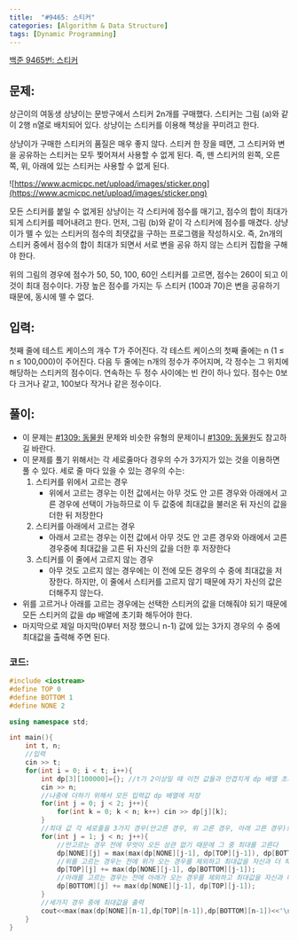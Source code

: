 ```yaml
---
title:  "#9465: 스티커"
categories: [Algorithm & Data Structure]
tags: [Dynamic Programming]
---
```


[백준 9465번: 스티커](https://www.acmicpc.net/problem/9465)

## 문제:

상근이의 여동생 상냥이는 문방구에서 스티커 2n개를 구매했다. 스티커는 그림 (a)와 같이 2행 n열로 배치되어 있다. 상냥이는 스티커를 이용해 책상을 꾸미려고 한다.

상냥이가 구매한 스티커의 품질은 매우 좋지 않다. 스티커 한 장을 떼면, 그 스티커와 변을 공유하는 스티커는 모두 찢어져서 사용할 수 없게 된다. 즉, 뗀 스티커의 왼쪽, 오른쪽, 위, 아래에 있는 스티커는 사용할 수 없게 된다.

![https://www.acmicpc.net/upload/images/sticker.png](https://www.acmicpc.net/upload/images/sticker.png)

모든 스티커를 붙일 수 없게된 상냥이는 각 스티커에 점수를 매기고, 점수의 합이 최대가 되게 스티커를 떼어내려고 한다. 먼저, 그림 (b)와 같이 각 스티커에 점수를 매겼다. 상냥이가 뗄 수 있는 스티커의 점수의 최댓값을 구하는 프로그램을 작성하시오. 즉, 2n개의 스티커 중에서 점수의 합이 최대가 되면서 서로 변을 공유 하지 않는 스티커 집합을 구해야 한다.

위의 그림의 경우에 점수가 50, 50, 100, 60인 스티커를 고르면, 점수는 260이 되고 이 것이 최대 점수이다. 가장 높은 점수를 가지는 두 스티커 (100과 70)은 변을 공유하기 때문에, 동시에 뗄 수 없다.

## 입력:

첫째 줄에 테스트 케이스의 개수 T가 주어진다. 각 테스트 케이스의 첫째 줄에는 n (1 ≤ n ≤ 100,000)이 주어진다. 다음 두 줄에는 n개의 정수가 주어지며, 각 정수는 그 위치에 해당하는 스티커의 점수이다. 연속하는 두 정수 사이에는 빈 칸이 하나 있다. 점수는 0보다 크거나 같고, 100보다 작거나 같은 정수이다.

## 풀이:

- 이 문제는 [#1309: 동물원](/algorithm%20&%20data%20structure/1309번-동물원/) 문제와 비슷한 유형의 문제이니 [#1309: 동물원](/algorithm%20&%20data%20structure/1309번-동물원/)도 참고하길 바란다.
- 이 문제를 풀기 위해서는 각 세로줄마다 경우의 수가 3가지가 있는 것을 이용하면 풀 수 있다. 세로 줄 마다 있을 수 있는 경우의 수는:
    1. 스티커를 위에서 고르는 경우
        - 위에서 고르는 경우는 이전 값에서는 아무 것도 안 고른 경우와 아래에서 고른 경우에 선택이 가능하므로 이 두 값중에 최대값을 불러온 뒤 자신의 값을 더한 뒤 저장한다
    2. 스티커를 아래에서 고르는 경우
        - 아래서 고르는 경우는 이전 값에서 아무 것도 안 고른 경우와 아래에서 고른 경우중에 최대값을 고른 뒤 자신의 값을 더한 후 저장한다
    3. 스티커를 이 줄에서 고르지 않는 경우
        - 아무 것도 고르지 않는 경우에는 이 전에 모든 경우의 수 중에 최대값을 저장한다. 하지만, 이 줄에서 스티커를 고르지 않기 때문에 자기 자신의 값은 더해주지 않는다.
- 위를 고르거나 아래를 고르는 경우에는 선택한 스티커의 값을 더해줘야 되기 때문에 모든 스티커의 값을 dp 배열에 초기화 해두어야 한다.
- 마지막으로 제일 마지막(0부터 저장 했으니 n-1) 값에 있는 3가지 경우의 수 중에 최대값을 출력해 주면 된다.

### 코드:

```cpp
#include <iostream>
#define TOP 0
#define BOTTOM 1
#define NONE 2

using namespace std;

int main(){
	int t, n;
	//입력
	cin >> t;
	for(int i = 0; i < t; i++){
		int dp[3][100000]={}; //t가 2이상일 때 이전 값들과 안겹치게 dp 배열 초기화
		cin >> n;
		//나중에 더하기 위해서 모든 입력값 dp 배열에 저장
		for(int j = 0; j < 2; j++){
			for(int k = 0; k < n; k++) cin >> dp[j][k];
		}
		//최대 값 각 세로줄을 3가지 경우(안고른 경우, 위 고른 경우, 아래 고른 경우)로 나누어 배열에 저장
		for(int j = 1; j < n; j++){
			//안고르는 경우 전에 무엇이 오든 상관 없기 때문에 그 중 최대를 고른다
			dp[NONE][j] = max(max(dp[NONE][j-1], dp[TOP][j-1]), dp[BOTTOM][j-1]);
			//위를 고르는 경우는 전에 위가 오는 경우를 제외하고 최대값을 자신과 더 해준다
			dp[TOP][j] += max(dp[NONE][j-1], dp[BOTTOM][j-1]);
			//아래를 고르는 경우는 전에 아래가 오는 경우를 제외하고 최대값을 자신과 더 해준다
			dp[BOTTOM][j] += max(dp[NONE][j-1], dp[TOP][j-1]);
		}
		//세가지 경우 중에 최대값을 출력
		cout<<max(max(dp[NONE][n-1],dp[TOP][n-1]),dp[BOTTOM][n-1])<<'\n';
	}
}
```